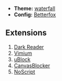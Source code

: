 - **Theme:** [waterfall](https://github.com/crambaud/waterfall)
- **Config:** [Betterfox](https://github.com/yokoffing/BetterFox)

## Extensions
1. [Dark Reader](https://addons.mozilla.org/en-US/firefox/addon/darkreader/)
2. [Vimium](https://addons.mozilla.org/en-US/firefox/addon/vimium-ff/)
3. [uBlock](https://addons.mozilla.org/en-US/firefox/addon/ublock-origin/)
4. [CanvasBlocker](https://addons.mozilla.org/en-US/firefox/addon/canvasblocker/)
5. [NoScript](https://addons.mozilla.org/en-US/firefox/addon/noscript/)
